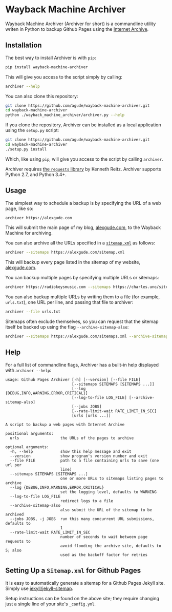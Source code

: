 # Wayback Machine Archiver

Wayback Machine Archiver (Archiver for short) is a commandline utility writen
in Python to backup Github Pages using the [Internet Archive][ia].

[ia]: https://archive.org/

## Installation

The best way to install Archiver is with `pip`:

```bash
pip install wayback-machine-archiver
```

This will give you access to the script simply by calling:

```bash
archiver --help
```

You can also clone this repository:

```bash
git clone https://github.com/agude/wayback-machine-archiver.git
cd wayback-machine-archiver
python ./wayback_machine_archiver/archiver.py --help
```

If you clone the repository, Archiver can be installed as a local application
using the `setup.py` script:

```bash
git clone https://github.com/agude/wayback-machine-archiver.git
cd wayback-machine-archiver
./setup.py install
```

Which, like using `pip`, will give you access to the script by calling
`archiver`.

Archiver requires [the `requests` library][requests] by Kenneth Reitz.
Archiver supports Python 2.7, and Python 3.4+.

[requests]: https://github.com/kennethreitz/requests

## Usage

The simplest way to schedule a backup is by specifying the URL of a web page,
like so:

```bash
archiver https://alexgude.com
```

This will submit the main page of my blog, [alexgude.com][ag], to the Wayback
Machine for archiving.

[ag]: https://alexgude.com

You can also archive all the URLs specified in a [`sitemap.xml`][sitemap] as
follows:

[sitemap]: https://en.wikipedia.org/wiki/Sitemaps

```bash
archiver --sitemaps https://alexgude.com/sitemap.xml
```

This will backup every page listed in the sitemap of my website, [alexgude.com][ag].

You can backup multiple pages by specifying multiple URLs or sitemaps:

```bash
archiver https://radiokeysmusic.com --sitemaps https://charles.uno/sitemap.xml https://alexgude.com/sitemaps.xml
```

You can also backup multiple URLs by writing them to a file (for example,
`urls.txt`), one URL per line, and passing that file to archiver:

```bash
archiver --file urls.txt
```

Sitemaps often exclude themselves, so you can request that the sitemap itself
be backed up using the flag `--archive-sitemap-also`:

```bash
archiver --sitemaps https://alexgude.com/sitemaps.xml --archive-sitemap-also
```

## Help

For a full list of commandline flags, Archiver has a built-in help displayed
with `archiver --help`:

```
usage: Github Pages Archiver [-h] [--version] [--file FILE]
                             [--sitemaps SITEMAPS [SITEMAPS ...]]
                             [--log {DEBUG,INFO,WARNING,ERROR,CRITICAL}]
                             [--log-to-file LOG_FILE] [--archive-sitemap-also]
                             [--jobs JOBS]
                             [--rate-limit-wait RATE_LIMIT_IN_SEC]
                             [urls [urls ...]]

A script to backup a web pages with Internet Archive

positional arguments:
  urls                  the URLs of the pages to archive

optional arguments:
  -h, --help            show this help message and exit
  --version             show program's version number and exit
  --file FILE           path to a file containing urls to save (one url per
                        line)
  --sitemaps SITEMAPS [SITEMAPS ...]
                        one or more URLs to sitemaps listing pages to archive
  --log {DEBUG,INFO,WARNING,ERROR,CRITICAL}
                        set the logging level, defaults to WARNING
  --log-to-file LOG_FILE
                        redirect logs to a file
  --archive-sitemap-also
                        also submit the URL of the sitemap to be archived
  --jobs JOBS, -j JOBS  run this many concurrent URL submissions, defaults to
                        1
  --rate-limit-wait RATE_LIMIT_IN_SEC
                        number of seconds to wait between page requests to
                        avoid flooding the archive site, defaults to 5; also
                        used as the backoff factor for retries
```

## Setting Up a `Sitemap.xml` for Github Pages

It is easy to automatically generate a sitemap for a Github Pages Jekyll site.
Simply use [jekyll/jekyll-sitemap][jsm].

Setup instructions can be found on the above site; they require changing just
a single line of your site's `_config.yml`.

[jsm]: https://github.com/jekyll/jekyll-sitemap
